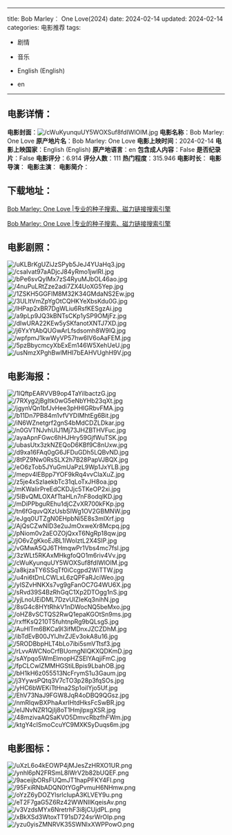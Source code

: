 
---
title: Bob Marley︰ One Love(2024)
date: 2024-02-14
updated: 2024-02-14
categories: 电影推荐
tags:
- 剧情
- 音乐

- English (English)
- en
---


> 

## **电影详情**：

**电影封面**：<img src="https://image.tmdb.org/t/p/w200/cWuKyunquUY5WOXSuf8fdIWlOIM.jpg" alt="/cWuKyunquUY5WOXSuf8fdIWlOIM.jpg" title="/cWuKyunquUY5WOXSuf8fdIWlOIM.jpg">
**电影名称**：Bob Marley: One Love
**原产地片名**：Bob Marley: One Love
**电影上映时间**：2024-02-14
**电影上映国家**：English (English)
**原产地语言**：en
**包含成人内容**：False
**是否纪录片**：False
**电影评分**：6.914
**评分人数**：111
**热门程度**：315.946
**电影时长**：
**电影导演**：
**电影主演**：
**电影简介**：

## **下载地址**：
[Bob Marley: One Love |专业的种子搜索、磁力链接搜索引擎](https://movie.amd794.com:2083/?search=Bob%20Marley%3A%20One%20Love&ordering=&mode=match_phrase&page_size=10&page=1)

[Bob Marley: One Love |专业的种子搜索、磁力链接搜索引擎](https://movie.amd794.com:2083/?search=Bob%20Marley%3A%20One%20Love&ordering=&mode=match_phrase&page_size=10&page=1)
 

## **电影剧照**：
<img src="https://image.tmdb.org/t/p/original/uKLBrKgUZiJzSPyb5JeJ4YUaHq3.jpg" alt="/uKLBrKgUZiJzSPyb5JeJ4YUaHq3.jpg" title="/uKLBrKgUZiJzSPyb5JeJ4YUaHq3.jpg"><img src="https://image.tmdb.org/t/p/original/csaIvat97aADjcJ84yRmo1jwlRI.jpg" alt="/csaIvat97aADjcJ84yRmo1jwlRI.jpg" title="/csaIvat97aADjcJ84yRmo1jwlRI.jpg"><img src="https://image.tmdb.org/t/p/original/bPe6svQylMx7zS4RyuMJbOL46ao.jpg" alt="/bPe6svQylMx7zS4RyuMJbOL46ao.jpg" title="/bPe6svQylMx7zS4RyuMJbOL46ao.jpg"><img src="https://image.tmdb.org/t/p/original/4nuPuLRtZze2adi7ZX4UoXG5Yep.jpg" alt="/4nuPuLRtZze2adi7ZX4UoXG5Yep.jpg" title="/4nuPuLRtZze2adi7ZX4UoXG5Yep.jpg"><img src="https://image.tmdb.org/t/p/original/1ZSKH5GGFlM8M32K34GMdaNS2Ew.jpg" alt="/1ZSKH5GGFlM8M32K34GMdaNS2Ew.jpg" title="/1ZSKH5GGFlM8M32K34GMdaNS2Ew.jpg"><img src="https://image.tmdb.org/t/p/original/3ULltVmZpYgOtCQHKYeXbsKdu0G.jpg" alt="/3ULltVmZpYgOtCQHKYeXbsKdu0G.jpg" title="/3ULltVmZpYgOtCQHKYeXbsKdu0G.jpg"><img src="https://image.tmdb.org/t/p/original/lHPap2xBR7DgWLiu6RsfKESgzAi.jpg" alt="/lHPap2xBR7DgWLiu6RsfKESgzAi.jpg" title="/lHPap2xBR7DgWLiu6RsfKESgzAi.jpg"><img src="https://image.tmdb.org/t/p/original/a9pLp9JQ3kBNTsCKp1ySP9OMjFz.jpg" alt="/a9pLp9JQ3kBNTsCKp1ySP9OMjFz.jpg" title="/a9pLp9JQ3kBNTsCKp1ySP9OMjFz.jpg"><img src="https://image.tmdb.org/t/p/original/dIwURA22KEw5ySKfanotXNTJ7XD.jpg" alt="/dIwURA22KEw5ySKfanotXNTJ7XD.jpg" title="/dIwURA22KEw5ySKfanotXNTJ7XD.jpg"><img src="https://image.tmdb.org/t/p/original/j6YxYtAbQUGwArLfsdsomh8W9IQ.jpg" alt="/j6YxYtAbQUGwArLfsdsomh8W9IQ.jpg" title="/j6YxYtAbQUGwArLfsdsomh8W9IQ.jpg"><img src="https://image.tmdb.org/t/p/original/wpfpmJ1kwWyVP57hw6IV6oAaFEM.jpg" alt="/wpfpmJ1kwWyVP57hw6IV6oAaFEM.jpg" title="/wpfpmJ1kwWyVP57hw6IV6oAaFEM.jpg"><img src="https://image.tmdb.org/t/p/original/5pzBbycmcyXbExEm146W5XehUeU.jpg" alt="/5pzBbycmcyXbExEm146W5XehUeU.jpg" title="/5pzBbycmcyXbExEm146W5XehUeU.jpg"><img src="https://image.tmdb.org/t/p/original/usNmzXPghBwlMHI7bEAHVUghH9V.jpg" alt="/usNmzXPghBwlMHI7bEAHVUghH9V.jpg" title="/usNmzXPghBwlMHI7bEAHVUghH9V.jpg">

## **电影海报**：
<img src="https://image.tmdb.org/t/p/original/1lQftpEARVVB9op4TaYiIbactzG.jpg" alt="/1lQftpEARVVB9op4TaYiIbactzG.jpg" title="/1lQftpEARVVB9op4TaYiIbactzG.jpg"><img src="https://image.tmdb.org/t/p/original/7RXyg2jBgItk0wG5eNbYHb23qXt.jpg" alt="/7RXyg2jBgItk0wG5eNbYHb23qXt.jpg" title="/7RXyg2jBgItk0wG5eNbYHb23qXt.jpg"><img src="https://image.tmdb.org/t/p/original/jgynVQn1bfJvHee3pHHlGRbvFMA.jpg" alt="/jgynVQn1bfJvHee3pHHlGRbvFMA.jpg" title="/jgynVQn1bfJvHee3pHHlGRbvFMA.jpg"><img src="https://image.tmdb.org/t/p/original/b11Dn7PB84m1vfVYDIMhtEg6Bit.jpg" alt="/b11Dn7PB84m1vfVYDIMhtEg6Bit.jpg" title="/b11Dn7PB84m1vfVYDIMhtEg6Bit.jpg"><img src="https://image.tmdb.org/t/p/original/iN6WZnetgrf2gnS4bMdCDZLDkar.jpg" alt="/iN6WZnetgrf2gnS4bMdCDZLDkar.jpg" title="/iN6WZnetgrf2gnS4bMdCDZLDkar.jpg"><img src="https://image.tmdb.org/t/p/original/n0GVTNJvhUlJ1Mj73JHZBTHVFuc.jpg" alt="/n0GVTNJvhUlJ1Mj73JHZBTHVFuc.jpg" title="/n0GVTNJvhUlJ1Mj73JHZBTHVFuc.jpg"><img src="https://image.tmdb.org/t/p/original/ayaApnFGwc6hHJHry59GjfWuTSK.jpg" alt="/ayaApnFGwc6hHJHry59GjfWuTSK.jpg" title="/ayaApnFGwc6hHJHry59GjfWuTSK.jpg"><img src="https://image.tmdb.org/t/p/original/ubasUtx3zkNZEQoD6KBf9C8nUxw.jpg" alt="/ubasUtx3zkNZEQoD6KBf9C8nUxw.jpg" title="/ubasUtx3zkNZEQoD6KBf9C8nUxw.jpg"><img src="https://image.tmdb.org/t/p/original/d9xa16FAq0gG6JFDuGDh5LQBvND.jpg" alt="/d9xa16FAq0gG6JFDuGDh5LQBvND.jpg" title="/d9xa16FAq0gG6JFDuGDh5LQBvND.jpg"><img src="https://image.tmdb.org/t/p/original/8tPZ9Nw0RsSLX2h7B28PapVJBQX.jpg" alt="/8tPZ9Nw0RsSLX2h7B28PapVJBQX.jpg" title="/8tPZ9Nw0RsSLX2h7B28PapVJBQX.jpg"><img src="https://image.tmdb.org/t/p/original/eO6zTob5JYuGmUaPzL9Wp1JxYLB.jpg" alt="/eO6zTob5JYuGmUaPzL9Wp1JxYLB.jpg" title="/eO6zTob5JYuGmUaPzL9Wp1JxYLB.jpg"><img src="https://image.tmdb.org/t/p/original/mepv4lEBpp7YOF9kRq4vvClaXuZ.jpg" alt="/mepv4lEBpp7YOF9kRq4vvClaXuZ.jpg" title="/mepv4lEBpp7YOF9kRq4vvClaXuZ.jpg"><img src="https://image.tmdb.org/t/p/original/z5je4xSzIaekbTc31qLoTxJH8oa.jpg" alt="/z5je4xSzIaekbTc31qLoTxJH8oa.jpg" title="/z5je4xSzIaekbTc31qLoTxJH8oa.jpg"><img src="https://image.tmdb.org/t/p/original/mKWalirPreEdCKDJjc5TKeOP2xi.jpg" alt="/mKWalirPreEdCKDJjc5TKeOP2xi.jpg" title="/mKWalirPreEdCKDJjc5TKeOP2xi.jpg"><img src="https://image.tmdb.org/t/p/original/5lBvQMLOXAfTtaHLn7nF8odqlKD.jpg" alt="/5lBvQMLOXAfTtaHLn7nF8odqlKD.jpg" title="/5lBvQMLOXAfTtaHLn7nF8odqlKD.jpg"><img src="https://image.tmdb.org/t/p/original/mDiPPbguREhu1djCZvXR700kFKp.jpg" alt="/mDiPPbguREhu1djCZvXR700kFKp.jpg" title="/mDiPPbguREhu1djCZvXR700kFKp.jpg"><img src="https://image.tmdb.org/t/p/original/tn6fGquvQXzUsbSIWg1OV2GBMNW.jpg" alt="/tn6fGquvQXzUsbSIWg1OV2GBMNW.jpg" title="/tn6fGquvQXzUsbSIWg1OV2GBMNW.jpg"><img src="https://image.tmdb.org/t/p/original/eJgq0UTZgN0EHpbNi5E8s3mIXrf.jpg" alt="/eJgq0UTZgN0EHpbNi5E8s3mIXrf.jpg" title="/eJgq0UTZgN0EHpbNi5E8s3mIXrf.jpg"><img src="https://image.tmdb.org/t/p/original/AjQsCZwNID3e2uJmOxweXr8Mcpq.jpg" alt="/AjQsCZwNID3e2uJmOxweXr8Mcpq.jpg" title="/AjQsCZwNID3e2uJmOxweXr8Mcpq.jpg"><img src="https://image.tmdb.org/t/p/original/pNiom0v2aEOZOjQxxT6NgRp18qw.jpg" alt="/pNiom0v2aEOZOjQxxT6NgRp18qw.jpg" title="/pNiom0v2aEOZOjQxxT6NgRp18qw.jpg"><img src="https://image.tmdb.org/t/p/original/jO6vZgKkoEJBL1lWoIztL2X4SIP.jpg" alt="/jO6vZgKkoEJBL1lWoIztL2X4SIP.jpg" title="/jO6vZgKkoEJBL1lWoIztL2X4SIP.jpg"><img src="https://image.tmdb.org/t/p/original/vGMwA5QJ6THmqwPr1Vbs4mc7fsl.jpg" alt="/vGMwA5QJ6THmqwPr1Vbs4mc7fsl.jpg" title="/vGMwA5QJ6THmqwPr1Vbs4mc7fsl.jpg"><img src="https://image.tmdb.org/t/p/original/3zWLt5RKAxMHkgfoQO1m6riv4Vv.jpg" alt="/3zWLt5RKAxMHkgfoQO1m6riv4Vv.jpg" title="/3zWLt5RKAxMHkgfoQO1m6riv4Vv.jpg"><img src="https://image.tmdb.org/t/p/original/cWuKyunquUY5WOXSuf8fdIWlOIM.jpg" alt="/cWuKyunquUY5WOXSuf8fdIWlOIM.jpg" title="/cWuKyunquUY5WOXSuf8fdIWlOIM.jpg"><img src="https://image.tmdb.org/t/p/original/a8kjzaTY6SSqTf0iCcgpd2WiTTW.jpg" alt="/a8kjzaTY6SSqTf0iCcgpd2WiTTW.jpg" title="/a8kjzaTY6SSqTf0iCcgpd2WiTTW.jpg"><img src="https://image.tmdb.org/t/p/original/u4ni6tDnLCWLxL6zQPFaRJciWeo.jpg" alt="/u4ni6tDnLCWLxL6zQPFaRJciWeo.jpg" title="/u4ni6tDnLCWLxL6zQPFaRJciWeo.jpg"><img src="https://image.tmdb.org/t/p/original/yISZvHNKXs7vg9gFanOC7G4WU6X.jpg" alt="/yISZvHNKXs7vg9gFanOC7G4WU6X.jpg" title="/yISZvHNKXs7vg9gFanOC7G4WU6X.jpg"><img src="https://image.tmdb.org/t/p/original/sRvd39S4BzRhGqC1Xp2DTOgg1nS.jpg" alt="/sRvd39S4BzRhGqC1Xp2DTOgg1nS.jpg" title="/sRvd39S4BzRhGqC1Xp2DTOgg1nS.jpg"><img src="https://image.tmdb.org/t/p/original/yjLnoUEiDML7DzvUlZIeKq3nihN.jpg" alt="/yjLnoUEiDML7DzvUlZIeKq3nihN.jpg" title="/yjLnoUEiDML7DzvUlZIeKq3nihN.jpg"><img src="https://image.tmdb.org/t/p/original/8sG4c8HYtRhkV1nDWocNQ5beMxo.jpg" alt="/8sG4c8HYtRhkV1nDWocNQ5beMxo.jpg" title="/8sG4c8HYtRhkV1nDWocNQ5beMxo.jpg"><img src="https://image.tmdb.org/t/p/original/oHZ8vSCTQS2RwQ1epaKGOtSn9ms.jpg" alt="/oHZ8vSCTQS2RwQ1epaKGOtSn9ms.jpg" title="/oHZ8vSCTQS2RwQ1epaKGOtSn9ms.jpg"><img src="https://image.tmdb.org/t/p/original/rxffKsQ210T5fuhtnpRg9bQLsgS.jpg" alt="/rxffKsQ210T5fuhtnpRg9bQLsgS.jpg" title="/rxffKsQ210T5fuhtnpRg9bQLsgS.jpg"><img src="https://image.tmdb.org/t/p/original/AuHlTm6BKCa9l3ifMDnxJZCZDhM.jpg" alt="/AuHlTm6BKCa9l3ifMDnxJZCZDhM.jpg" title="/AuHlTm6BKCa9l3ifMDnxJZCZDhM.jpg"><img src="https://image.tmdb.org/t/p/original/ibTdEvB00JYlJhrZJEv3okA8u16.jpg" alt="/ibTdEvB00JYlJhrZJEv3okA8u16.jpg" title="/ibTdEvB00JYlJhrZJEv3okA8u16.jpg"><img src="https://image.tmdb.org/t/p/original/5RODBbpHLT4bLo7ibi5smVTtsf3.jpg" alt="/5RODBbpHLT4bLo7ibi5smVTtsf3.jpg" title="/5RODBbpHLT4bLo7ibi5smVTtsf3.jpg"><img src="https://image.tmdb.org/t/p/original/rLvvAWCNoCrfBUomgNIQKXQDKmD.jpg" alt="/rLvvAWCNoCrfBUomgNIQKXQDKmD.jpg" title="/rLvvAWCNoCrfBUomgNIQKXQDKmD.jpg"><img src="https://image.tmdb.org/t/p/original/sAYpqo5WmElmopHZSElYAqjiFmC.jpg" alt="/sAYpqo5WmElmopHZSElYAqjiFmC.jpg" title="/sAYpqo5WmElmopHZSElYAqjiFmC.jpg"><img src="https://image.tmdb.org/t/p/original/fpCLCwlZMMHGStiLBpis9LbahOB.jpg" alt="/fpCLCwlZMMHGStiLBpis9LbahOB.jpg" title="/fpCLCwlZMMHGStiLBpis9LbahOB.jpg"><img src="https://image.tmdb.org/t/p/original/bH1kH6z055513NcFrymS1u3Gaum.jpg" alt="/bH1kH6z055513NcFrymS1u3Gaum.jpg" title="/bH1kH6z055513NcFrymS1u3Gaum.jpg"><img src="https://image.tmdb.org/t/p/original/j3YywsPQtq3V7cTO3p28p3fqSOs.jpg" alt="/j3YywsPQtq3V7cTO3p28p3fqSOs.jpg" title="/j3YywsPQtq3V7cTO3p28p3fqSOs.jpg"><img src="https://image.tmdb.org/t/p/original/yHC6bWEKiTtHna2Sp1oiIYjo5Uf.jpg" alt="/yHC6bWEKiTtHna2Sp1oiIYjo5Uf.jpg" title="/yHC6bWEKiTtHna2Sp1oiIYjo5Uf.jpg"><img src="https://image.tmdb.org/t/p/original/EhV73NaJ9FGW8JqR4oDBQ9QGsz.jpg" alt="/EhV73NaJ9FGW8JqR4oDBQ9QGsz.jpg" title="/EhV73NaJ9FGW8JqR4oDBQ9QGsz.jpg"><img src="https://image.tmdb.org/t/p/original/nmRlqwBXPhaAxrIHtdHksFcSwBR.jpg" alt="/nmRlqwBXPhaAxrIHtdHksFcSwBR.jpg" title="/nmRlqwBXPhaAxrIHtdHksFcSwBR.jpg"><img src="https://image.tmdb.org/t/p/original/eIJNvNZR1QjIj8oT1HmjlpxgXSR.jpg" alt="/eIJNvNZR1QjIj8oT1HmjlpxgXSR.jpg" title="/eIJNvNZR1QjIj8oT1HmjlpxgXSR.jpg"><img src="https://image.tmdb.org/t/p/original/48mzivaAQSaKVO5DmvcRbzfhFWm.jpg" alt="/48mzivaAQSaKVO5DmvcRbzfhFWm.jpg" title="/48mzivaAQSaKVO5DmvcRbzfhFWm.jpg"><img src="https://image.tmdb.org/t/p/original/ktgY4cISmoCcuYC9MXKSyDuqs6m.jpg" alt="/ktgY4cISmoCcuYC9MXKSyDuqs6m.jpg" title="/ktgY4cISmoCcuYC9MXKSyDuqs6m.jpg">

## **电影图标**：
<img src="https://image.tmdb.org/t/p/original/uXzL6o4kEOWP4jMJesZzHRXO1UR.png" alt="/uXzL6o4kEOWP4jMJesZzHRXO1UR.png" title="/uXzL6o4kEOWP4jMJesZzHRXO1UR.png"><img src="https://image.tmdb.org/t/p/original/ynhl6pN2FRSmL8lWrV2b82bUQEF.png" alt="/ynhl6pN2FRSmL8lWrV2b82bUQEF.png" title="/ynhl6pN2FRSmL8lWrV2b82bUQEF.png"><img src="https://image.tmdb.org/t/p/original/9aceijbORsFUQmJT1hapPFKY4FI.png" alt="/9aceijbORsFUQmJT1hapPFKY4FI.png" title="/9aceijbORsFUQmJT1hapPFKY4FI.png"><img src="https://image.tmdb.org/t/p/original/95FxiRNbADQN0tYGgPvmuH6NHmw.png" alt="/95FxiRNbADQN0tYGgPvmuH6NHmw.png" title="/95FxiRNbADQN0tYGgPvmuH6NHmw.png"><img src="https://image.tmdb.org/t/p/original/oYzZ6yDOZYlsrlcIupA3KLVEY9u.png" alt="/oYzZ6yDOZYlsrlcIupA3KLVEY9u.png" title="/oYzZ6yDOZYlsrlcIupA3KLVEY9u.png"><img src="https://image.tmdb.org/t/p/original/eT2F7gaG5Z6Rz42WWNIlKqeisAv.png" alt="/eT2F7gaG5Z6Rz42WWNIlKqeisAv.png" title="/eT2F7gaG5Z6Rz42WWNIlKqeisAv.png"><img src="https://image.tmdb.org/t/p/original/v3VzdsMYx6NretrhF3i8jCUjdPL.png" alt="/v3VzdsMYx6NretrhF3i8jCUjdPL.png" title="/v3VzdsMYx6NretrhF3i8jCUjdPL.png"><img src="https://image.tmdb.org/t/p/original/xBkXSd3WtoxTT91sD724srWrOIp.png" alt="/xBkXSd3WtoxTT91sD724srWrOIp.png" title="/xBkXSd3WtoxTT91sD724srWrOIp.png"><img src="https://image.tmdb.org/t/p/original/yzu0yisZMNRVK35SWNIxXWPPowO.png" alt="/yzu0yisZMNRVK35SWNIxXWPPowO.png" title="/yzu0yisZMNRVK35SWNIxXWPPowO.png">
